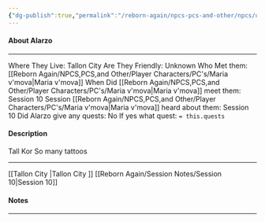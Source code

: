 ```yaml
---
{"dg-publish":true,"permalink":"/reborn-again/npcs-pcs-and-other/npcs/unknown/alarzo/"}
---
```



#### About Alarzo
---
Where They Live: Tallon City 
Are They Friendly: Unknown
Who Met them: [[Reborn Again/NPCS,PCS,and Other/Player Characters/PC's/Maria v'mova\|Maria v'mova]]
When Did [[Reborn Again/NPCS,PCS,and Other/Player Characters/PC's/Maria v'mova\|Maria v'mova]] meet them: Session 10
Session [[Reborn Again/NPCS,PCS,and Other/Player Characters/PC's/Maria v'mova\|Maria v'mova]] heard about them: Session 10
Did Alarzo give any quests: No
	If yes what quest: `= this.quests`


#### Description
Tall Kor
So many tattoos

---
[[Tallon City \|Tallon City ]]
[[Reborn Again/Session Notes/Session 10\|Session 10]]

#### Notes
---


